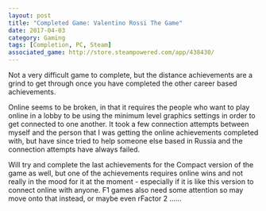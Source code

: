 ```yaml
---
layout: post
title: "Completed Game: Valentino Rossi The Game"
date: 2017-04-03
category: Gaming
tags: [Completion, PC, Steam]
associated_game: http://store.steampowered.com/app/438430/
---
```

Not a very difficult game to complete, but the distance achievements are a grind to get through once you have completed the other career based achievements.

Online seems to be broken, in that it requires the people who want to play online in a lobby to be using the minimum level graphics settings in order to get connected to one another.
It took a few connection attempts between myself and the person that I was getting the online achievements completed with, but have since tried to help someone else based in Russia and the connection attempts have always failed.

Will try and complete the last achievements for the Compact version of the game as well, but one of the achievements requires online wins and not really in the mood for it at the moment - especially if it is like this version to connect online with anyone.
F1 games also need some attention so may move onto that instead, or maybe even rFactor 2 ......
